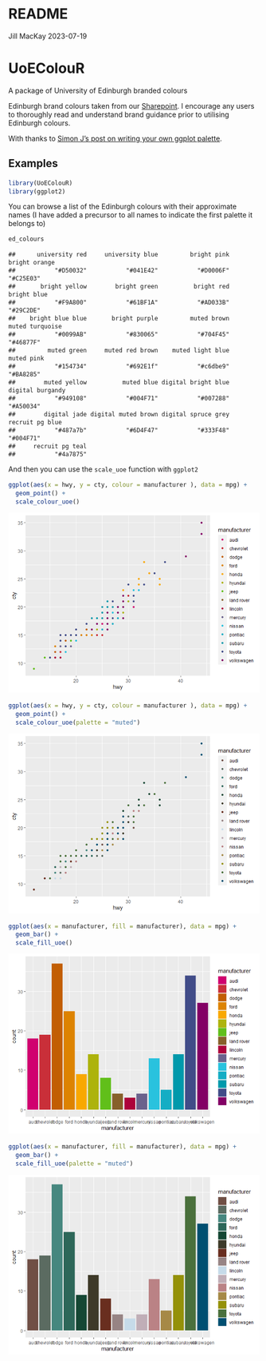 README
================
Jill MacKay
2023-07-19

# UoEColouR

A package of University of Edinburgh branded colours

Edinburgh brand colours taken from our
[Sharepoint](https://uoe.sharepoint.com/sites/Brand/SitePages/Colours.aspx).
I encourage any users to thoroughly read and understand brand guidance
prior to utilising Edinburgh colours.

With thanks to [Simon J’s post on writing your own ggplot
palette](https://drsimonj.svbtle.com/creating-corporate-colour-palettes-for-ggplot2).

## Examples

``` r
library(UoEColouR)
library(ggplot2)
```

You can browse a list of the Edinburgh colours with their approximate
names (I have added a precursor to all names to indicate the first
palette it belongs to)

``` r
ed_colours
```

    ##      university red     university blue         bright pink       bright orange 
    ##           "#D50032"           "#041E42"           "#D0006F"           "#C25E03" 
    ##       bright yellow        bright green          bright red         bright blue 
    ##           "#F9A800"           "#61BF1A"           "#AD033B"           "#29C2DE" 
    ##    bright blue blue       bright purple         muted brown     muted turquoise 
    ##           "#0099AB"           "#830065"           "#704F45"           "#46877F" 
    ##         muted green     muted red brown    muted light blue          muted pink 
    ##           "#154734"           "#692E1f"           "#c6dbe9"           "#BA8285" 
    ##        muted yellow          muted blue digital bright blue    digital burgandy 
    ##           "#949108"           "#004F71"           "#007288"           "#A50034" 
    ##        digital jade digital muted brown digital spruce grey     recruit pg blue 
    ##           "#487a7b"           "#6D4F47"           "#333F48"           "#004F71" 
    ##     recruit pg teal 
    ##           "#4a7875"

And then you can use the `scale_uoe` function with `ggplot2`

``` r
ggplot(aes(x = hwy, y = cty, colour = manufacturer ), data = mpg) +
  geom_point() +
  scale_colour_uoe()
```

![](README_files/figure-gfm/unnamed-chunk-3-1.png)<!-- -->

``` r
ggplot(aes(x = hwy, y = cty, colour = manufacturer ), data = mpg) +
  geom_point() +
  scale_colour_uoe(palette = "muted")
```

![](README_files/figure-gfm/unnamed-chunk-3-2.png)<!-- -->

``` r
ggplot(aes(x = manufacturer, fill = manufacturer), data = mpg) +
  geom_bar() +
  scale_fill_uoe()
```

![](README_files/figure-gfm/unnamed-chunk-3-3.png)<!-- -->

``` r
ggplot(aes(x = manufacturer, fill = manufacturer), data = mpg) +
  geom_bar() +
  scale_fill_uoe(palette = "muted")
```

![](README_files/figure-gfm/unnamed-chunk-3-4.png)<!-- -->
